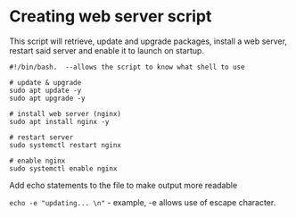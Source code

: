 # Creating web server script

This script will retrieve, update and upgrade packages, install a web server, restart said server and enable it to launch on startup.

```
#!/bin/bash.  --allows the script to know what shell to use

# update & upgrade
sudo apt update -y
sudo apt upgrade -y

# install web server (nginx)
sudo apt install nginx -y

# restart server
sudo systemctl restart nginx

# enable nginx
sudo systemctl enable nginx

```
Add echo statements to the file to make output more readable

`echo -e "updating... \n"` - example, -e allows use of escape character.
